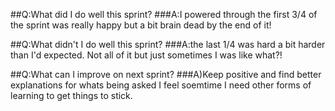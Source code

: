 ##Q:What did I do well this sprint?
###A:I powered through the first 3/4 of the sprint was really happy but a bit brain dead by the end of it!
    
##Q:What didn't I do well this sprint?
###A:the last 1/4 was hard a bit harder than I'd expected. Not all of it but just sometimes I was like what?!

##Q:What can I improve on next sprint?
###A)Keep positive and find better explanations for whats being asked I feel soemtime I need other forms of learning to get things to stick.